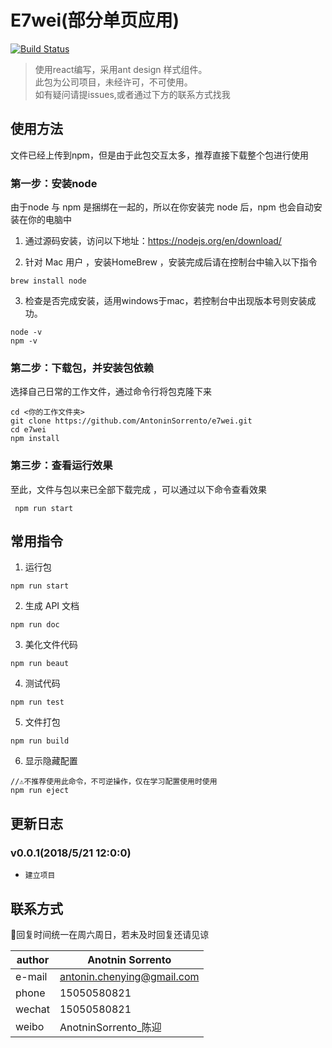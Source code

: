 # E7wei(部分单页应用)
[![Build Status](https://travis-ci.org/AntoninSorrento/e7wei.svg?branch=master)](https://travis-ci.org/AntoninSorrento/e7wei)
> 使用react编写，采用ant design 样式组件。    
> 此包为公司项目，未经许可，不可使用。    
> 如有疑问请提issues,或者通过下方的联系方式找我    

## 使用方法
文件已经上传到npm，但是由于此包交互太多，推荐直接下载整个包进行使用       

### 第一步：安装node
  由于node 与 npm 是捆绑在一起的，所以在你安装完 node 后，npm 也会自动安装在你的电脑中  
   1. 通过源码安装，访问以下地址：https://nodejs.org/en/download/
       
   2.  针对 Mac 用户 ，安装HomeBrew ，安装完成后请在控制台中输入以下指令         
       
    brew install node
       
   3.  检查是否完成安装，适用windows于mac，若控制台中出现版本号则安装成功。        
         
    node -v   
    npm -v    

###  第二步：下载包，并安装包依赖
   选择自己日常的工作文件，通过命令行将包克隆下来    
   
    cd <你的工作文件夹>       
    git clone https://github.com/AntoninSorrento/e7wei.git   
    cd e7wei   
    npm install   
  
  
###  第三步：查看运行效果
   至此，文件与包以来已全部下载完成 ，可以通过以下命令查看效果     

     npm run start     
 
## 常用指令
1.   运行包    
    
    npm run start
2.   生成 API 文档    
    
    npm run doc
   
3.   美化文件代码   
    
    npm run beaut
    
4.   测试代码   
    
    npm run test
    
5.   文件打包   

    npm run build
     
6.   显示隐藏配置            
   
    //⚠️不推荐使用此命令，不可逆操作，仅在学习配置使用时使用    
    npm run eject    

## 更新日志

### v0.0.1(2018/5/21 12:0:0)
+     建立项目


## 联系方式
🦋回复时间统一在周六周日，若未及时回复还请见谅

| author | Anotnin Sorrento|
| ------|------ |
| e-mail | antonin.chenying@gmail.com |
| phone | 15050580821 |
| wechat| 15050580821 |
| weibo| AnotninSorrento_陈迎 |

